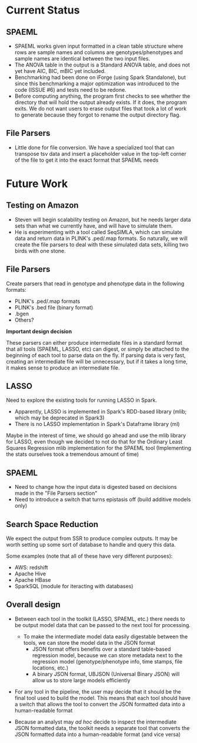 # Current Status

## SPAEML

* SPAEML works given input formatted in a clean table structure where rows are sample names and columns are genotypes/phenotypes and sample names are identical between the two input files.
* The ANOVA table in the output is a Standard ANOVA table, and does not yet have AIC, BIC, mBIC yet included.
* Benchmarking had been done on iForge (using Spark Standalone), but since this benchmarking a major optimization was introduced to the code (ISSUE #6) and tests need to be redone.
* Before computing anything, the program first checks to see whether the directory that will hold the output already exists. If it does, the program exits. We do not want users to erase output files that took a lot of work to generate because they forgot to rename the output directory flag.

## File Parsers

* Little done for file conversion. We have a specialized tool that can transpose tsv data and insert a placeholder value in the top-left corner of the file to get it into the exact format that SPAEML needs

# Future Work

## Testing on Amazon

* Steven will begin scalability testing on Amazon, but he needs larger data sets than what we currently have, and will have to simulate them.
* He is experimenting with a tool called SeqSIMLA, which can simulate data and return data in PLINK's .ped/.map formats. So naturally, we will create the file parsers to deal with these simulated data sets, killing two birds with one stone.

## File Parsers

Create parsers that read in genotype and phenotype data in the following formats:

* PLINK's .ped/.map formats
* PLINK's .bed file (binary format)
* .bgen
* Others?

**Important design decision**

These parsers can either produce intermediate files in a standard format that all tools (SPAEML, LASSO, etc) can digest, or simply be attached to the beginning of each tool to parse data on the fly. If parsing data is very fast, creating an intermediate file will be unnecessary, but if it takes a long time, it makes sense to produce an intermediate file.

## LASSO

Need to explore the existing tools for running LASSO in Spark.
* Apparently, LASSO is implemented in Spark's RDD-based library (mlib; which may be deprecated in Spark3)
* There is no LASSO implementation in Spark's Dataframe library (ml)

Maybe in the interest of time, we should go ahead and use the mlib library for LASSO, even though we decided to not do that for the Ordinary Least Squares Regression mlib implementation for the SPAEML tool (Implementing the stats ourselves took a tremendous amount of time)

## SPAEML

* Need to change how the input data is digested based on decisions made in the "File Parsers section"
* Need to introduce a switch that turns epistasis off (build additive models only)

## Search Space Reduction

We expect the output from SSR to produce complex outputs. It may be worth setting up some sort of database to handle and query this data.

Some examples (note that all of these have very different purposes):
* AWS: redshift
* Apache Hive
* Apache HBase
* SparkSQL (module for iteracting with databases)

## Overall design

* Between each tool in the toolkit (LASSO, SPAEML, etc.) there needs to be output model data that can be passed to the next tool for processing.
  * To make the intermediate model data easily digestable between the tools, we can store the model data in the JSON format
     * JSON format offers benefits over a standard table-based regression model, because we can store metadata next to the regression model (genotype/phenotype info, time stamps, file locations, etc.)
     * A binary JSON format, UBJSON (Universal Binary JSON) will allow us to store large models efficiently
     
* For any tool in the pipeline, the user may decide that it should be the final tool used to build the model. This means that each tool should have a switch that allows the tool to convert the JSON formatted data into a human-readable format

* Because an analyst may *ad hoc* decide to inspect the intermediate JSON formatted data, the toolkit needs a separate tool that converts the JSON formatted data into a human-readable format (and vice versa)

